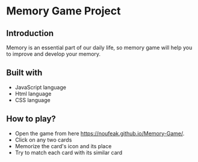 # Memory Game Project


## Introduction

Memory is an essential part of our daily life, so memory game will help you to improve and develop your memory.

## Built with

* JavaScript language
* Html language
* CSS language

## How to play?

* Open the game from here https://noufeak.github.io/Memory-Game/.
* Click on any two cards
* Memorize the card's icon and its place
* Try to match each card with its similar card

